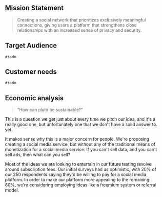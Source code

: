 ## Mission Statement

> Creating a social network that prioritizes exclusively meaningful connections, giving users a platform that strengthens close relationships with an increased sense of privacy and security.

## Target Audience

`#todo`

## Customer needs

`#todo`

## Economic analysis

> "How can pluto be sustainable?"

This is a question we get just about every time we pitch our idea, and it's a really good one, but unfortunately one that we don't have a solid answer to. yet.

It makes sense why this is a major concern for people. We're proposing creating a social media service, but without any of the traditional means of monetization for a social media service. If you can't sell data, and you can't sell ads, then what can you sell?

Most of the ideas we are looking to entertain in our future testing revolve around subscription fees. Our initial surveys had us optimistic, with 20% of our 250 respondents saying they'd be willing to pay for a social media platform. In order to make our platform more appealing to the remaining 80%, we're considering employing ideas like a freemium system or referral model.